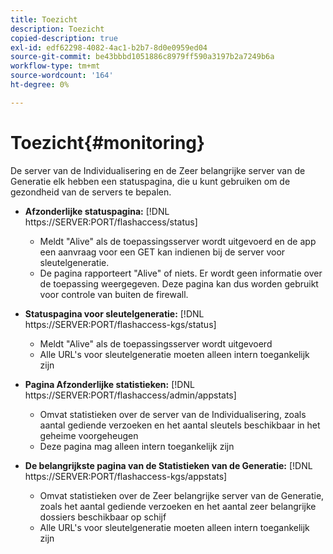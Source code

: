 ```yaml
---
title: Toezicht
description: Toezicht
copied-description: true
exl-id: edf62298-4082-4ac1-b2b7-8d0e0959ed04
source-git-commit: be43bbbd1051886c8979ff590a3197b2a7249b6a
workflow-type: tm+mt
source-wordcount: '164'
ht-degree: 0%

---
```


# Toezicht{#monitoring}

De server van de Individualisering en de Zeer belangrijke server van de Generatie elk hebben een statuspagina, die u kunt gebruiken om de gezondheid van de servers te bepalen.

* **Afzonderlijke statuspagina:** [!DNL https://SERVER:PORT/flashaccess/status]

   * Meldt &quot;Alive&quot; als de toepassingsserver wordt uitgevoerd en de app een aanvraag voor een GET kan indienen bij de server voor sleutelgeneratie.
   * De pagina rapporteert &quot;Alive&quot; of niets. Er wordt geen informatie over de toepassing weergegeven. Deze pagina kan dus worden gebruikt voor controle van buiten de firewall.

* **Statuspagina voor sleutelgeneratie:** [!DNL https://SERVER:PORT/flashaccess-kgs/status]

   * Meldt &quot;Alive&quot; als de toepassingsserver wordt uitgevoerd
   * Alle URL&#39;s voor sleutelgeneratie moeten alleen intern toegankelijk zijn

* **Pagina Afzonderlijke statistieken:** [!DNL https://SERVER:PORT/flashaccess/admin/appstats]

   * Omvat statistieken over de server van de Individualisering, zoals aantal gediende verzoeken en het aantal sleutels beschikbaar in het geheime voorgeheugen
   * Deze pagina mag alleen intern toegankelijk zijn

* **De belangrijkste pagina van de Statistieken van de Generatie:** [!DNL https://SERVER:PORT/flashaccess-kgs/appstats]

   * Omvat statistieken over de Zeer belangrijke server van de Generatie, zoals het aantal gediende verzoeken en het aantal zeer belangrijke dossiers beschikbaar op schijf
   * Alle URL&#39;s voor sleutelgeneratie moeten alleen intern toegankelijk zijn
